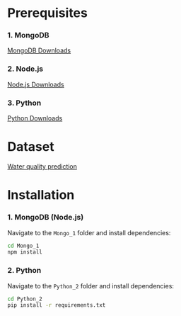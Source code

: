 # Prerequisites

### 1. **MongoDB**

[MongoDB Downloads](https://www.mongodb.com/try/download/community)

### 2. **Node.js**
[Node.js Downloads](https://nodejs.org/)

### 3. **Python**
[Python Downloads](https://www.python.org/downloads/)

# Dataset
[Water quality prediction](https://archive.ics.uci.edu/dataset/733/water+quality+prediction-1)

# Installation

### 1. MongoDB (Node.js)
Navigate to the `Mongo_1` folder and install dependencies:
   ```bash
   cd Mongo_1
   npm install
   ```

### 2. Python
Navigate to the `Python_2` folder and install dependencies:
   ```bash
   cd Python_2
   pip install -r requirements.txt
   ```